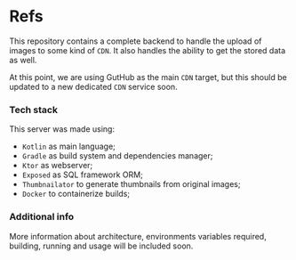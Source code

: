 # Refs

This repository contains a complete backend to handle the upload of images to some kind of `CDN`. It also handles the ability to get the stored data as well.

At this point, we are using GutHub as the main `CDN` target, but this should be updated to a new dedicated `CDN` service soon.

### Tech stack

This server was made using:
- `Kotlin` as main language;
- `Gradle` as build system and dependencies manager;
- `Ktor` as webserver;
- `Exposed` as SQL framework ORM;
- `Thumbnailator` to generate thumbnails from original images;
- `Docker` to containerize builds;

### Additional info

More information about architecture, environments variables required, building, running and usage will be included soon.